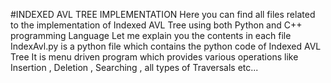 #INDEXED AVL TREE IMPLEMENTATION
Here you can find all files related to the implementation of Indexed AVL Tree using both Python and C++ programming Language
Let me explain you the contents in each file 
IndexAvl.py is a python file which contains the python code of Indexed AVL Tree
It is menu driven program which provides various operations like Insertion , Deletion , Searching , all types of Traversals etc...
